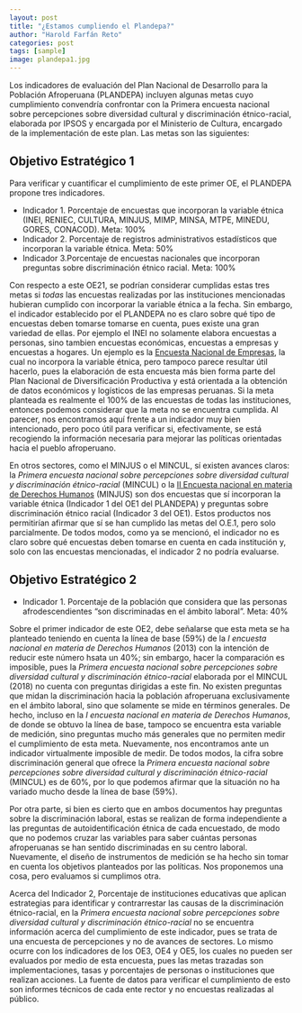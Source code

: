```yaml
---
layout: post
title: "¿Estamos cumpliendo el Plandepa?"
author: "Harold Farfán Reto"
categories: post
tags: [sample]
image: plandepa1.jpg
---
```

Los indicadores de evaluación del Plan Nacional de Desarrollo para la Población Afroperuana (PLANDEPA) incluyen algunas metas cuyo cumplimiento convendría confrontar con la Primera encuesta nacional sobre percepciones sobre diversidad cultural y discriminación étnico-racial, elaborada por IPSOS y encargada por el Ministerio de Cultura, encargado de la implementación de este plan. Las metas son las siguientes:

## Objetivo Estratégico 1

Para verificar y cuantificar el cumplimiento de este primer OE, el PLANDEPA propone tres indicadores.

* Indicador 1. Porcentaje de encuestas que incorporan la variable étnica (INEI, RENIEC, CULTURA, MINJUS, MIMP, MINSA, MTPE, MINEDU, GORES, CONACOD). Meta: 100%
* Indicador 2. Porcentaje de registros administrativos estadísticos que incorporan la variable étnica. Meta: 50%
* Indicador 3.Porcentaje de encuestas nacionales que incorporan preguntas sobre discriminación étnico racial. Meta: 100%

Con respecto a este OE21, se podrían considerar cumplidas estas tres metas si *todas* las encuestas realizadas por las instituciones mencionadas hubieran cumplido con incorporar la variable étnica a la fecha. Sin embargo, el indicador establecido por el PLANDEPA no es claro sobre qué tipo de encuestas deben tomarse tomarse en cuenta, pues existe una gran variedad de ellas. Por ejemplo el INEI no solamente elabora encuestas a personas, sino tambien encuestas económicas, encuestas a empresas y encuestas a hogares. Un ejemplo es la [Encuesta Nacional de Empresas](https://www.inei.gob.pe/encuesta-nacional-empresas-2020/), la cual no incorpora la variable étnica, pero tampoco parece resultar útil hacerlo, pues la elaboración de esta encuesta más bien forma parte del Plan Nacional de Diversificación Productiva y está orientada a la obtención de datos económicos y logísticos de las empresas peruanas. Si la meta planteada es realmente el 100% de las encuestas de todas las instituciones, entonces podemos considerar que la meta no se encuentra cumplida. Al parecer, nos encontramos aquí frente a un indicador muy bien intencionado, pero poco útil para verificar si, efectivamente, se está recogiendo la información necesaria para mejorar las políticas orientadas hacia el pueblo afroperuano.

En otros sectores, como el MINJUS o el MINCUL, sí existen avances claros: la *Primera encuesta nacional sobre percepciones sobre diversidad cultural y discriminación étnico-racial* (MINCUL) o la [II Encuesta nacional  en materia de Derechos Humanos](https://observatorioderechoshumanos.minjus.gob.pe/wp-content/uploads/2020/07/2.-Resumen-ejecutivo-de-la-II-Encuesta-Nacional-de-Derechos-Humanos.pdf) (MINJUS) son dos encuestas que sí incorporan la variable étnica (Indicador 1 del OE1 del PLANDEPA) y preguntas sobre discriminación étnico racial (Indicador 3 del OE1). Estos productos nos permitirían afirmar que sí se han cumplido las metas del O.E.1, pero solo parcialmente. De todos modos, como ya se mencionó, el indicador no es claro sobre qué encuestas deben tomarse en cuenta en cada institución y, solo con las encuestas mencionadas, el indicador 2 no podría evaluarse.

## Objetivo Estratégico 2

* Indicador 1. Porcentaje de la población que considera que las personas afrodescendientes “son discriminadas en el ámbito laboral”. Meta: 40%

Sobre el primer indicador de este OE2, debe señalarse que esta meta se ha planteado teniendo en cuenta la línea de base (59%) de la  *I encuesta nacional  en materia de Derechos Humanos* (2013) con la intención de reducir este número hsata un 40%; sin embargo, hacer la comparación es imposible, pues la *Primera encuesta nacional sobre percepciones sobre diversidad cultural y discriminación étnico-racial* elaborada por el MINCUL (2018) no cuenta con preguntas dirigidas a este fin. No existen preguntas que midan la discriminación hacia la población afroperuana exclusivamente en el ámbito laboral, sino que solamente se mide en términos generales. De hecho, incluso en la *I encuesta nacional  en materia de Derechos Humanos*, de donde se obtuvo la línea de base,  tampoco se encuentra esta variable de medición, sino preguntas mucho más generales que no permiten medir el cumplimiento de esta meta. Nuevamente, nos encontramos ante un indicador virtualmente imposible de medir. De todos modos, la cifra sobre discriminación general que ofrece la *Primera encuesta nacional sobre percepciones sobre diversidad cultural y discriminación étnico-racial* (MINCUL) es de 60%, por lo que podemos afirmar que la situación no ha variado mucho desde la línea de base (59%).

Por otra parte, si bien es cierto que en ambos documentos hay preguntas sobre la discriminación laboral, estas se realizan de forma independiente a las preguntas de autoidentificación étnica de cada encuestado, de modo que no podemos cruzar las variables para saber cuántas personas afroperuanas se han sentido discriminadas en su centro laboral. Nuevamente, el diseño de instrumentos de medición se ha hecho sin tomar en cuenta los objetivos planteados por las políticas. Nos proponemos una cosa, pero evaluamos si cumplimos otra.

Acerca del Indicador 2, Porcentaje de instituciones educativas que aplican estrategias para identificar y contrarrestar las causas de la discriminación étnico-racial, en la *Primera encuesta nacional sobre percepciones sobre diversidad cultural y discriminación étnico-racial* no se encuentra información acerca del cumplimiento de este indicador, pues se trata de una encuesta de percepciones y no de avances de sectores. Lo mismo ocurre con los índicadores de los OE3, OE4 y OE5, los cuales no pueden ser evaluados por medio de esta encuesta, pues las metas trazadas son implementaciones, tasas y porcentajes de  personas o instituciones que realizan acciones. La fuente de datos para verificar el cumplimiento de esto son informes técnicos de cada ente rector y no encuestas realizadas al público.
